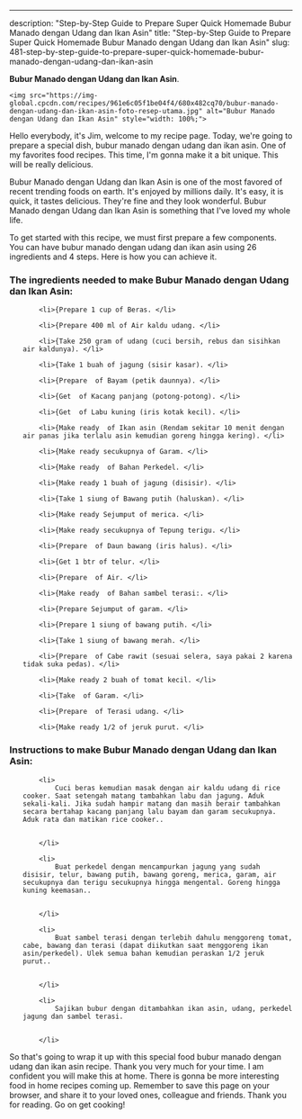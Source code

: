 ---
description: "Step-by-Step Guide to Prepare Super Quick Homemade Bubur Manado dengan Udang dan Ikan Asin"
title: "Step-by-Step Guide to Prepare Super Quick Homemade Bubur Manado dengan Udang dan Ikan Asin"
slug: 481-step-by-step-guide-to-prepare-super-quick-homemade-bubur-manado-dengan-udang-dan-ikan-asin

<p>
	<strong>Bubur Manado dengan Udang dan Ikan Asin</strong>. 
	
</p>
<p>
	
	<img src="https://img-global.cpcdn.com/recipes/961e6c05f1be04f4/680x482cq70/bubur-manado-dengan-udang-dan-ikan-asin-foto-resep-utama.jpg" alt="Bubur Manado dengan Udang dan Ikan Asin" style="width: 100%;">
	
	
</p>
<p>
	Hello everybody, it's Jim, welcome to my recipe page. Today, we're going to prepare a special dish, bubur manado dengan udang dan ikan asin. One of my favorites food recipes. This time, I'm gonna make it a bit unique. This will be really delicious.
</p>
	
<p>
	
</p>
<p>
	Bubur Manado dengan Udang dan Ikan Asin is one of the most favored of recent trending foods on earth. It's enjoyed by millions daily. It's easy, it is quick, it tastes delicious. They're fine and they look wonderful. Bubur Manado dengan Udang dan Ikan Asin is something that I've loved my whole life.
</p>

<p>
To get started with this recipe, we must first prepare a few components. You can have bubur manado dengan udang dan ikan asin using 26 ingredients and 4 steps. Here is how you can achieve it.
</p>

<h3>The ingredients needed to make Bubur Manado dengan Udang dan Ikan Asin:</h3>

<ol>
	
		<li>{Prepare 1 cup of Beras. </li>
	
		<li>{Prepare 400 ml of Air kaldu udang. </li>
	
		<li>{Take 250 gram of udang (cuci bersih, rebus dan sisihkan air kaldunya). </li>
	
		<li>{Take 1 buah of jagung (sisir kasar). </li>
	
		<li>{Prepare  of Bayam (petik daunnya). </li>
	
		<li>{Get  of Kacang panjang (potong-potong). </li>
	
		<li>{Get  of Labu kuning (iris kotak kecil). </li>
	
		<li>{Make ready  of Ikan asin (Rendam sekitar 10 menit dengan air panas jika terlalu asin kemudian goreng hingga kering). </li>
	
		<li>{Make ready secukupnya of Garam. </li>
	
		<li>{Make ready  of Bahan Perkedel. </li>
	
		<li>{Make ready 1 buah of jagung (disisir). </li>
	
		<li>{Take 1 siung of Bawang putih (haluskan). </li>
	
		<li>{Make ready Sejumput of merica. </li>
	
		<li>{Make ready secukupnya of Tepung terigu. </li>
	
		<li>{Prepare  of Daun bawang (iris halus). </li>
	
		<li>{Get 1 btr of telur. </li>
	
		<li>{Prepare  of Air. </li>
	
		<li>{Make ready  of Bahan sambel terasi:. </li>
	
		<li>{Prepare Sejumput of garam. </li>
	
		<li>{Prepare 1 siung of bawang putih. </li>
	
		<li>{Take 1 siung of bawang merah. </li>
	
		<li>{Prepare  of Cabe rawit (sesuai selera, saya pakai 2 karena tidak suka pedas). </li>
	
		<li>{Make ready 2 buah of tomat kecil. </li>
	
		<li>{Take  of Garam. </li>
	
		<li>{Prepare  of Terasi udang. </li>
	
		<li>{Make ready 1/2 of jeruk purut. </li>
	
</ol>
<p>
	
</p>

<h3>Instructions to make Bubur Manado dengan Udang dan Ikan Asin:</h3>

<ol>
	
		<li>
			Cuci beras kemudian masak dengan air kaldu udang di rice cooker. Saat setengah matang tambahkan labu dan jagung. Aduk sekali-kali. Jika sudah hampir matang dan masih berair tambahkan secara bertahap kacang panjang lalu bayam dan garam secukupnya. Aduk rata dan matikan rice cooker..
			
			
		</li>
	
		<li>
			Buat perkedel dengan mencampurkan jagung yang sudah disisir, telur, bawang putih, bawang goreng, merica, garam, air secukupnya dan terigu secukupnya hingga mengental. Goreng hingga kuning keemasan..
			
			
		</li>
	
		<li>
			Buat sambel terasi dengan terlebih dahulu menggoreng tomat, cabe, bawang dan terasi (dapat diikutkan saat menggoreng ikan asin/perkedel). Ulek semua bahan kemudian peraskan 1/2 jeruk purut..
			
			
		</li>
	
		<li>
			Sajikan bubur dengan ditambahkan ikan asin, udang, perkedel jagung dan sambel terasi.
			
			
		</li>
	
</ol>

<p>
	
</p>

<p>
	So that's going to wrap it up with this special food bubur manado dengan udang dan ikan asin recipe. Thank you very much for your time. I am confident you will make this at home. There is gonna be more interesting food in home recipes coming up. Remember to save this page on your browser, and share it to your loved ones, colleague and friends. Thank you for reading. Go on get cooking!
</p>
